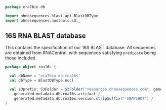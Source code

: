 
```scala
package era7bio.db

import ohnosequences.blast.api.BlastDBType
import ohnosequences.awstools.s3._
```


## 16S RNA BLAST database

This contains the specification of our 16S BLAST database. All sequences are obtained from RNACentral, with sequences satisfying `predicate` being those included.


```scala
package object rna16s {

  val dbName = "era7bio.db.rna16s"
  val dbType = BlastDBType.nucl

  val s3prefix: S3Folder = S3Folder("resources.ohnosequences.com", generated.metadata.db.rna16s.organization) /
    generated.metadata.db.rna16s.artifact /
    generated.metadata.db.rna16s.version.stripSuffix("-SNAPSHOT") /
}

```




[main/scala/compats.scala]: compats.scala.md
[main/scala/filter1.scala]: filter1.scala.md
[main/scala/filter2.scala]: filter2.scala.md
[main/scala/filter3.scala]: filter3.scala.md
[main/scala/mg7pipeline.scala]: mg7pipeline.scala.md
[main/scala/package.scala]: package.scala.md
[main/scala/release.scala]: release.scala.md
[test/scala/runBundles.scala]: ../../test/scala/runBundles.scala.md